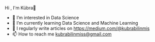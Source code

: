   Hi , I'm Kübra👋
- 👀 I’m interested in Data Science 
- 🌱 I’m currently learning Data Science and Machine Learning
- 📝 I regularly write articles on https://medium.com/@kubrabilinmis
- 📫 How to reach me kubrabilinmiss@gmail.com

<!--
**Kubrabilinmis/Kubrabilinmis** is a ✨ _special_ ✨ repository because its `README.md` (this file) appears on your GitHub profile.

Here are some ideas to get you started:
